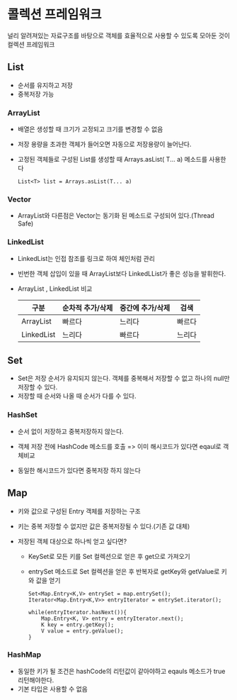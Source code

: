 # 콜렉션 프레임워크

널리 알려져있는 자료구조를 바탕으로 객체를 효율적으로 사용할 수 있도록 모아둔 것이 컬렉션 프레임워크

## List

- 순서를 유지하고 저장
- 중복저장 가능

### ArrayList

- 배열은 생성할 때 크기가 고정되고 크기를 변경할 수 없음

- 저장 용량을 초과한 객체가 들어오면 자동으로 저장용량이 늘어난다.

- 고정된 객체들로 구성된 List를 생성할 때 Arrays.asList( T... a) 메소드를 사용한다

  ```
  List<T> list = Arrays.asList(T... a)
  ```



### Vector

- ArrayList와 다른점은 Vector는 동기화 된 메소드로 구성되어 있다.(Thread Safe)

### LinkedList

- LinkedList는 인접 참조를 링크로 하여 체인처럼 관리

- 빈번한 객체 삽입이 있을 때 ArrayList보다 LinkedLList가 좋은 성능을 발휘한다.

- ArrayList , LinkedList 비교

  | 구분       | 순차적 추가/삭제 | 중간에 추가/삭제 | 검색   |
  | ---------- | ---------------- | ---------------- | ------ |
  | ArrayList  | 빠르다           | 느리다           | 빠르다 |
  | LinkedList | 느리다           | 빠르다           | 느리다 |



## Set

- Set은 저장 순서가 유지되지 않는다. 객체를 중복해서 저장할 수 없고 하나의 null만 저장할 수 있다.
- 저장할 때 순서와 나올 때 순서가 다를 수 있다.

### HashSet

- 순서 없이 저장하고 중복저장하지 않는다.

- 객체 저장 전에 HashCode 메소드를 호출 => 이미 해시코드가 있다면 eqaul로 객체비교

- 동일한 해시코드가 있다면 중복저장 하지 않는다

  

## Map

- 키와 값으로 구성된 Entry 객체를 저장하는 구조

- 키는 중복 저장할 수 없지만 값은 중복저장될 수 있다.(기존 값 대체)

- 저장된 객체 대상으로 하나씩 얻고 싶다면?

  - KeySet로 모든 키를 Set 컬렉션으로 얻은 후 get으로 가져오기

  - entrySet 메소드로 Set 컬렉션을 얻은 후 반복자로 getKey와 getValue로 키와 값을 얻기

    ```
    Set<Map.Entry<K,V> entrySet = map.entrySet();
    Iterator<Map.Entry<K,V>> entryIterator = entrySet.iterator();
    
    while(entryIterator.hasNext()){
        Map.Entry<K, V> entry = entryIterator.next();
        K key = entry.getKey();
        V value = entry.geValue();
    }
    ```

### HashMap

- 동일한 키가 될 조건은 hashCode의 리턴값이 같아야하고 eqauls 메소드가 true 리턴해야한다.
- 기본 타입은 사용할 수 없음